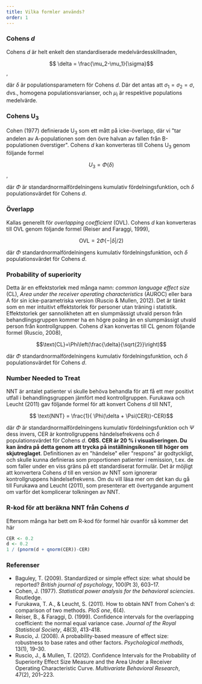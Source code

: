 ```yaml
---
title: Vilka formler används?
order: 1
---
```


### Cohens *d*
Cohens *d* är helt enkelt den standardiserade medelvärdesskillnaden,

$$ \delta = \frac{\mu_2-\mu_1}{\sigma}$$,

där $\delta$ är populationsparametern för Cohens *d*. Där det antas att $\sigma_1=\sigma_2=\sigma$, dvs., homogena populationsvarianser, och $\mu_i$ är respektive populations medelvärde.

### Cohens U<sub>3</sub>
Cohen (1977) definierade U<sub>3</sub> som ett mått på icke-överlapp, där vi "tar andelen av A-populationen som den övre halvan av fallen från Β-populationen överstiger". Cohens *d* kan konverteras till Cohens U<sub>3</sub> genom följande formel

$$U_3 = \Phi(\delta)$$,

där $\Phi$ är standardnormalfördelningens kumulativ fördelningsfunktion, och $\delta$ populationsvärdet för Cohens <em>d</em>.

### Överlapp
Kallas generellt för *overlapping coefficient* (OVL). Cohens <em>d</em> kan konverteras till OVL genom följande formel (Reiser and Faraggi, 1999),

$$\text{OVL}=2\Phi(-|\delta|/2) $$

där $\Phi$ standardnormalfördelningens kumulativ fördelningsfunktion, och $\delta$ populationsvärdet för Cohens <em>d</em>.

### Probability of superiority
Detta är en effektstorlek med många namn: *common language effect size* (CL), *Area under the receiver operating characteristics* (AUROC) eller bara A för sin icke-parametriska version (Ruscio & Mullen, 2012). Det är tänkt som en mer intuitivt effektstorlek för personer utan träning i statistik. Effektstorlek ger sannolikheten att en slumpmässigt utvald person från behandlingsgruppen kommer ha en högre poäng än en slumpmässigt utvald person från kontrollgruppen. Cohens *d* kan konvertas till CL genom följande formel (Ruscio, 2008),

$$\text{CL}=\Phi\left(\frac{\delta}{\sqrt{2}}\right)$$

där $\Phi$ standardnormalfördelningens kumulativ fördelningsfunktion, och $\delta$ populationsvärdet för Cohens <em>d</em>.

### Number Needed to Treat
NNT är antalet patienter vi skulle behöva behandla för att få ett mer positivt utfall i behandlingsgruppen jämfört med kontrollgruppen. Furukawa och Leucht (2011) gav följande formel för att konvert Cohens *d* till NNT,

$$ \text{NNT} = \frac{1}{  \Phi(\delta + \Psi(CER))-CER}$$

där $\Phi$ är standardnormalfördelningens kumulativ fördelningsfunktion och $\Psi$ dess invers, CER är kontrollgruppens händelsefrekvens och $\delta$ populationsvärdet för Cohens *d*. **OBS. CER är 20 % i visualiseringen. Du kan ändra på detta genom att trycka på inställningsikonen till höger om skjutreglaget**. Definitionen av en "händelse" eller "respons" är godtyckligt, och skulle kunna definieras som proportionen patienter i remission, t.ex. de som faller under en viss gräns på ett standardiserat formulär. Det är möjligt att konvertera Cohens *d* till en version av NNT som ignorerar kontrollgruppens händelsefrekvens. Om du vill läsa mer om det kan du gå till Furukawa and Leucht (2011), som presenterar ett övertygande argument om varför det komplicerar tolkningen av NNT.

### R-kod för att beräkna NNT från Cohens *d*
Eftersom många har bett om R-kod för formel här ovanför så kommer det här

```r
CER <- 0.2
d <- 0.2
1 / (pnorm(d + qnorm(CER))-CER)
```

### Referenser

* Baguley, T. (2009). Standardized or simple effect size: what should be reported? *British journal of psychology*, 100(Pt 3), 603–17.
* Cohen, J. (1977). *Statistical power analysis for the behavioral sciencies*. Routledge.
* Furukawa, T. A., & Leucht, S. (2011). How to obtain NNT from Cohen's d: comparison of two methods. *PloS one*, 6(4).
* Reiser, B., & Faraggi, D. (1999). Confidence intervals for the overlapping coefficient: the normal equal variance case. *Journal of the Royal Statistical Society*, 48(3), 413-418.
* Ruscio, J. (2008). A probability-based measure of effect size: robustness to base rates and other factors. *Psychological methods*, 13(1), 19–30.
* Ruscio, J., & Mullen, T. (2012). Confidence Intervals for the Probability of Superiority Effect Size Measure and the Area Under a Receiver Operating Characteristic Curve. *Multivariate Behavioral Research*, 47(2), 201–223.

